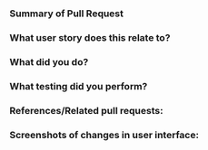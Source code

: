 ### **Summary of Pull Request**

### **What user story does this relate to?**

### **What did you do?**

### **What testing did you perform?**

### **References/Related pull requests:**

### **Screenshots of changes in user interface:**
